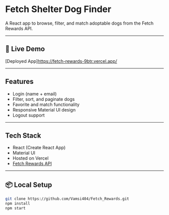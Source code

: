 # Fetch Shelter Dog Finder

A React app to browse, filter, and match adoptable dogs from the Fetch Rewards API.

---

## 🚀 Live Demo

[Deployed App]https://fetch-rewards-9btr.vercel.app/

---

## Features

- Login (name + email)
- Filter, sort, and paginate dogs
- Favorite and match functionality
- Responsive Material UI design
- Logout support

---

## Tech Stack

- React (Create React App)
- Material UI
- Hosted on Vercel
- [Fetch Rewards API](https://frontend-take-home-service.fetch.com)

---

## 📦 Local Setup

```bash
git clone https://github.com/Vamsi404/Fetch_Rewards.git
npm install
npm start
